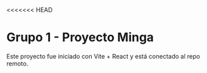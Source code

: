 <<<<<<< HEAD
# Grupo 1 - Proyecto Minga
Este proyecto fue iniciado con Vite + React y está conectado al repo remoto.

